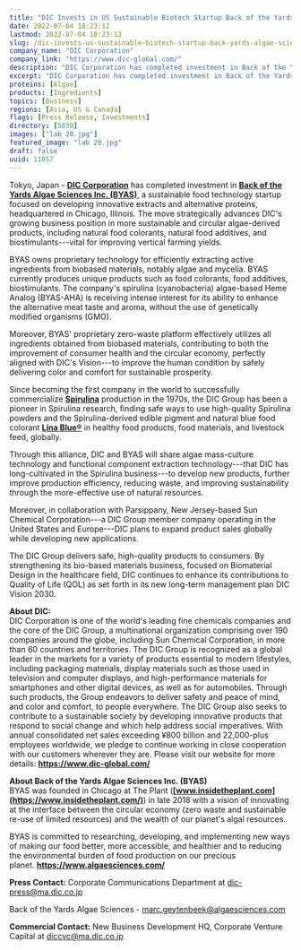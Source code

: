 ```yaml
---
title: "DIC Invests in US Sustainable Biotech Startup Back of the Yards Algae Sciences"
date: 2022-07-04 18:23:12
lastmod: 2022-07-04 18:23:12
slug: /dic-invests-us-sustainable-biotech-startup-back-yards-algae-sciences
company_name: "DIC Corporation"
company_link: "https://www.dic-global.com/"
description: "DIC Corporation has completed investment in Back of the Yards Algae Sciences Inc. (BYAS), a sustainable food technology startup focused on developing innovative extracts and alternative proteins, headquartered in Chicago, Illinois."
excerpt: "DIC Corporation has completed investment in Back of the Yards Algae Sciences Inc. (BYAS), a sustainable food technology startup focused on developing innovative extracts and alternative proteins, headquartered in Chicago, Illinois."
proteins: [Algae]
products: [Ingredients]
topics: [Business]
regions: [Asia, US & Canada]
flags: [Press Release, Investments]
directory: [5839]
images: ["lab 20.jpg"]
featured_image: "lab 20.jpg"
draft: false
uuid: 11057
---
```

Tokyo, Japan - **[DIC Corporation](https://www.dic-global.com/en/)** has
completed investment in **[Back of the Yards Algae Sciences Inc.
(BYAS)](https://www.algaesciences.com/)**, a sustainable food technology
startup focused on developing innovative extracts and alternative
proteins, headquartered in Chicago, Illinois. The move strategically
advances DIC's growing business position in more sustainable and
circular algae-derived products, including natural food colorants,
natural food additives, and biostimulants---vital for improving vertical
farming yields.

BYAS owns proprietary technology for efficiently extracting active
ingredients from biobased materials, notably algae and mycelia. BYAS
currently produces unique products such as food colorants, food
additives, biostimulants. The company's spirulina (cyanobacteria)
algae-based Heme Analog (BYAS-AHA) is receiving intense interest for its
ability to enhance the alternative meat taste and aroma, without the use
of genetically modified organisms (GMO).

Moreover, BYAS' proprietary zero-waste platform effectively utilizes all
ingredients obtained from biobased materials, contributing to both the
improvement of consumer health and the circular economy, perfectly
aligned with DIC's Vision---to improve the human condition by safely
delivering color and comfort for sustainable prosperity.

Since becoming the first company in the world to successfully
commercialize **[Spirulina](https://www.dic-global.com/en/products/health_foods/)** production
in the 1970s, the DIC Group has been a pioneer in Spirulina research,
finding safe ways to use high-quality Spirulina powders and the
Spirulina-derived edible pigment and natural blue food colorant **[Lina
Blue®](https://www.dic-global.com/en/products/natural_colorants/)** in
healthy food products, food materials, and livestock feed, globally.

Through this alliance, DIC and BYAS will share algae mass-culture
technology and functional component extraction technology---that DIC has
long-cultivated in the Spirulina business---to develop new products,
further improve production efficiency, reducing waste, and improving
sustainability through the more-effective use of natural resources.

Moreover, in collaboration with Parsippany, New Jersey-based Sun
Chemical Corporation---a DIC Group member company operating in the
United States and Europe---DIC plans to expand product sales globally
while developing new applications.

The DIC Group delivers safe, high-quality products to consumers. By
strengthening its bio-based materials business, focused on Biomaterial
Design in the healthcare field, DIC continues to enhance its
contributions to Quality of Life (QOL) as set forth in its new long-term
management plan DIC Vision 2030.

**About DIC:**\
DIC Corporation is one of the world's leading fine chemicals companies
and the core of the DIC Group, a multinational organization comprising
over 190 companies around the globe, including Sun Chemical Corporation,
in more than 60 countries and territories. The DIC Group is recognized
as a global leader in the markets for a variety of products essential to
modern lifestyles, including packaging materials, display materials such
as those used in television and computer displays, and high-performance
materials for smartphones and other digital devices, as well as for
automobiles. Through such products, the Group endeavors to deliver
safety and peace of mind, and color and comfort, to people everywhere.
The DIC Group also seeks to contribute to a sustainable society by
developing innovative products that respond to social change and which
help address social imperatives. With annual consolidated net sales
exceeding ¥800 billion and 22,000-plus employees worldwide, we pledge to
continue working in close cooperation with our customers wherever they
are. Please visit our website for more
details: **<https://www.dic-global.com/>**

**About Back of the Yards Algae Sciences Inc. (BYAS)**\
BYAS was founded in Chicago at The Plant
(**[www.insidetheplant.com](https://www.insidetheplant.com/)**) in late
2018 with a vision of innovating at the interface between the circular
economy (zero waste and sustainable re-use of limited resources) and the
wealth of our planet's algal resources.

BYAS is committed to researching, developing, and implementing new ways
of making our food better, more accessible, and healthier and to
reducing the environmental burden of food production on our precious
planet. **<https://www.algaesciences.com/>**

**Press Contact:** Corporate Communications Department at
<dic-press@ma.dic.co.jp>

Back of the Yards Algae Sciences - <marc.geytenbeek@algaesciences.com>

**Commercial Contact:** New Business Development HQ, Corporate Venture
Capital at <diccvc@ma.dic.co.jp>
